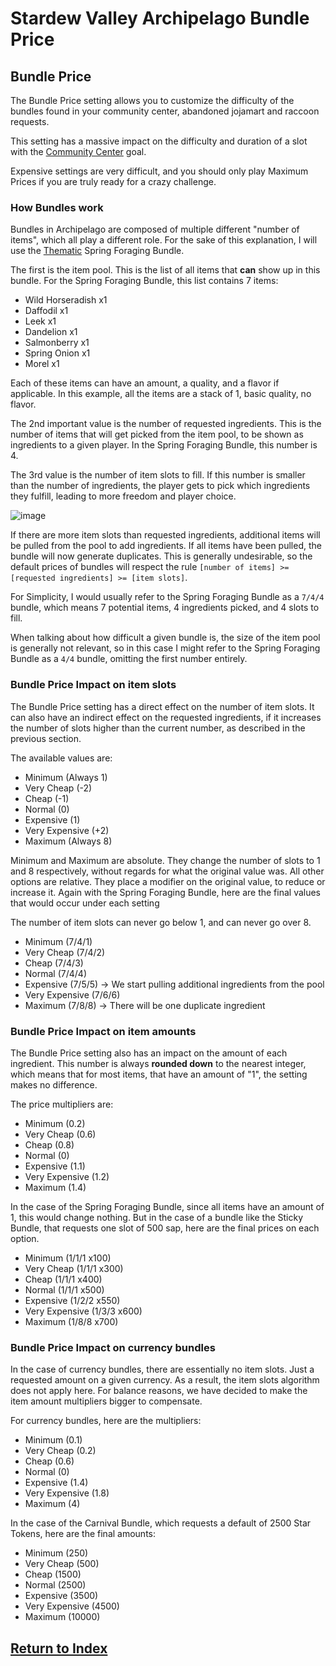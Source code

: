 # Stardew Valley Archipelago Bundle Price

## Bundle Price

The Bundle Price setting allows you to customize the difficulty of the bundles found in your community center, abandoned jojamart and raccoon requests.

This setting has a massive impact on the difficulty and duration of a slot with the [Community Center](./goal.md#community-center) goal.

Expensive settings are very difficult, and you should only play Maximum Prices if you are truly ready for a crazy challenge.

### How Bundles work

Bundles in Archipelago are composed of multiple different "number of items", which all play a different role. For the sake of this explanation, I will use the [Thematic](./bundle_randomization.md#thematic) Spring Foraging Bundle.

The first is the item pool. This is the list of all items that **can** show up in this bundle. For the Spring Foraging Bundle, this list contains 7 items:
- Wild Horseradish x1
- Daffodil x1
- Leek x1
- Dandelion x1
- Salmonberry x1
- Spring Onion x1
- Morel x1

Each of these items can have an amount, a quality, and a flavor if applicable. In this example, all the items are a stack of 1, basic quality, no flavor.

The 2nd important value is the number of requested ingredients. This is the number of items that will get picked from the item pool, to be shown as ingredients to a given player. In the Spring Foraging Bundle, this number is 4.

The 3rd value is the number of item slots to fill. If this number is smaller than the number of ingredients, the player gets to pick which ingredients they fulfill, leading to more freedom and player choice.

![image](https://i.imgur.com/d8Awymz.png)

If there are more item slots than requested ingredients, additional items will be pulled from the pool to add ingredients.
If all items have been pulled, the bundle will now generate duplicates.
This is generally undesirable, so the default prices of bundles will respect the rule `[number of items] >= [requested ingredients] >= [item slots]`.

For Simplicity, I would usually refer to the Spring Foraging Bundle as a `7/4/4` bundle, which means 7 potential items, 4 ingredients picked, and 4 slots to fill.

When talking about how difficult a given bundle is, the size of the item pool is generally not relevant, so in this case I might refer to the Spring Foraging Bundle as a `4/4` bundle, omitting the first number entirely.

### Bundle Price Impact on item slots

The Bundle Price setting has a direct effect on the number of item slots. It can also have an indirect effect on the requested ingredients, if it increases the number of slots higher than the current number, as described in the previous section.

The available values are:
- Minimum (Always 1)
- Very Cheap (-2)
- Cheap (-1)
- Normal (0)
- Expensive (1)
- Very Expensive (+2)
- Maximum (Always 8)

Minimum and Maximum are absolute. They change the number of slots to 1 and 8 respectively, without regards for what the original value was.
All other options are relative. They place a modifier on the original value, to reduce or increase it. Again with the Spring Foraging Bundle, here are the final values that would occur under each setting

The number of item slots can never go below 1, and can never go over 8.

- Minimum (7/4/1)
- Very Cheap (7/4/2)
- Cheap (7/4/3)
- Normal (7/4/4)
- Expensive (7/5/5) -> We start pulling additional ingredients from the pool
- Very Expensive (7/6/6)
- Maximum (7/8/8) -> There will be one duplicate ingredient

### Bundle Price Impact on item amounts

The Bundle Price setting also has an impact on the amount of each ingredient. This number is always **rounded down** to the nearest integer, which means that for most items, that have an amount of "1", the setting makes no difference.

The price multipliers are:
- Minimum (0.2)
- Very Cheap (0.6)
- Cheap (0.8)
- Normal (0)
- Expensive (1.1)
- Very Expensive (1.2)
- Maximum (1.4)

In the case of the Spring Foraging Bundle, since all items have an amount of 1, this would change nothing. But in the case of a bundle like the Sticky Bundle, that requests one slot of 500 sap, here are the final prices on each option.

- Minimum (1/1/1 x100)
- Very Cheap (1/1/1 x300)
- Cheap (1/1/1 x400)
- Normal (1/1/1 x500)
- Expensive (1/2/2 x550)
- Very Expensive (1/3/3 x600)
- Maximum (1/8/8 x700)

### Bundle Price Impact on currency bundles

In the case of currency bundles, there are essentially no item slots. Just a requested amount on a given currency.
As a result, the item slots algorithm does not apply here. For balance reasons, we have decided to make the item amount multipliers bigger to compensate.

For currency bundles, here are the multipliers:
- Minimum (0.1)
- Very Cheap (0.2)
- Cheap (0.6)
- Normal (0)
- Expensive (1.4)
- Very Expensive (1.8)
- Maximum (4)

In the case of the Carnival Bundle, which requests a default of 2500 Star Tokens, here are the final amounts:
- Minimum (250)
- Very Cheap (500)
- Cheap (1500)
- Normal (2500)
- Expensive (3500)
- Very Expensive (4500)
- Maximum (10000)

## [Return to Index](./index.md)
